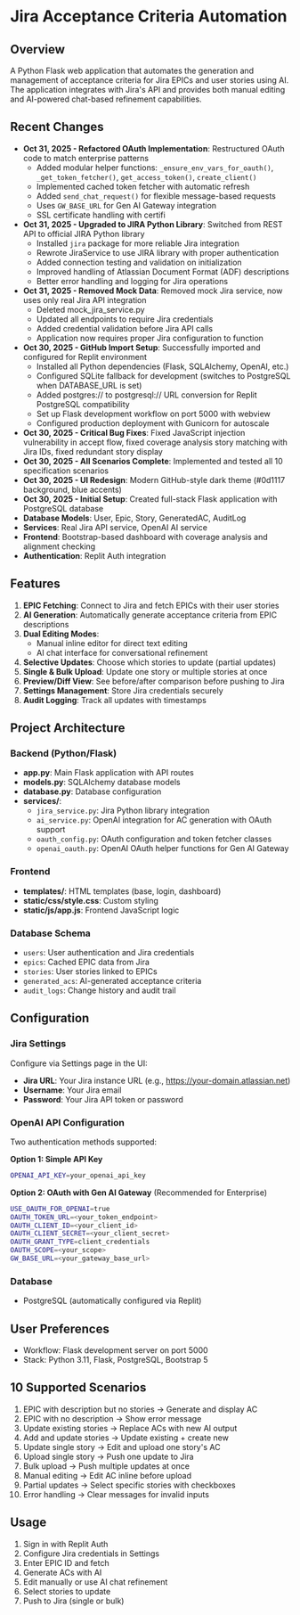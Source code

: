 # Jira Acceptance Criteria Automation

## Overview
A Python Flask web application that automates the generation and management of acceptance criteria for Jira EPICs and user stories using AI. The application integrates with Jira's API and provides both manual editing and AI-powered chat-based refinement capabilities.

## Recent Changes
- **Oct 31, 2025 - Refactored OAuth Implementation**: Restructured OAuth code to match enterprise patterns
  - Added modular helper functions: `_ensure_env_vars_for_oauth()`, `_get_token_fetcher()`, `get_access_token()`, `create_client()`
  - Implemented cached token fetcher with automatic refresh
  - Added `send_chat_request()` for flexible message-based requests
  - Uses `GW_BASE_URL` for Gen AI Gateway integration
  - SSL certificate handling with certifi
- **Oct 31, 2025 - Upgraded to JIRA Python Library**: Switched from REST API to official JIRA Python library
  - Installed `jira` package for more reliable Jira integration
  - Rewrote JiraService to use JIRA library with proper authentication
  - Added connection testing and validation on initialization
  - Improved handling of Atlassian Document Format (ADF) descriptions
  - Better error handling and logging for Jira operations
- **Oct 31, 2025 - Removed Mock Data**: Removed mock Jira service, now uses only real Jira API integration
  - Deleted mock_jira_service.py
  - Updated all endpoints to require Jira credentials
  - Added credential validation before Jira API calls
  - Application now requires proper Jira configuration to function
- **Oct 30, 2025 - GitHub Import Setup**: Successfully imported and configured for Replit environment
  - Installed all Python dependencies (Flask, SQLAlchemy, OpenAI, etc.)
  - Configured SQLite fallback for development (switches to PostgreSQL when DATABASE_URL is set)
  - Added postgres:// to postgresql:// URL conversion for Replit PostgreSQL compatibility
  - Set up Flask development workflow on port 5000 with webview
  - Configured production deployment with Gunicorn for autoscale
- **Oct 30, 2025 - Critical Bug Fixes**: Fixed JavaScript injection vulnerability in accept flow, fixed coverage analysis story matching with Jira IDs, fixed redundant story display
- **Oct 30, 2025 - All Scenarios Complete**: Implemented and tested all 10 specification scenarios
- **Oct 30, 2025 - UI Redesign**: Modern GitHub-style dark theme (#0d1117 background, blue accents)
- **Oct 30, 2025 - Initial Setup**: Created full-stack Flask application with PostgreSQL database
- **Database Models**: User, Epic, Story, GeneratedAC, AuditLog
- **Services**: Real Jira API service, OpenAI AI service
- **Frontend**: Bootstrap-based dashboard with coverage analysis and alignment checking
- **Authentication**: Replit Auth integration

## Features
1. **EPIC Fetching**: Connect to Jira and fetch EPICs with their user stories
2. **AI Generation**: Automatically generate acceptance criteria from EPIC descriptions
3. **Dual Editing Modes**:
   - Manual inline editor for direct text editing
   - AI chat interface for conversational refinement
4. **Selective Updates**: Choose which stories to update (partial updates)
5. **Single & Bulk Upload**: Update one story or multiple stories at once
6. **Preview/Diff View**: See before/after comparison before pushing to Jira
7. **Settings Management**: Store Jira credentials securely
8. **Audit Logging**: Track all updates with timestamps

## Project Architecture

### Backend (Python/Flask)
- **app.py**: Main Flask application with API routes
- **models.py**: SQLAlchemy database models
- **database.py**: Database configuration
- **services/**:
  - `jira_service.py`: Jira Python library integration
  - `ai_service.py`: OpenAI integration for AC generation with OAuth support
  - `oauth_config.py`: OAuth configuration and token fetcher classes
  - `openai_oauth.py`: OpenAI OAuth helper functions for Gen AI Gateway

### Frontend
- **templates/**: HTML templates (base, login, dashboard)
- **static/css/style.css**: Custom styling
- **static/js/app.js**: Frontend JavaScript logic

### Database Schema
- `users`: User authentication and Jira credentials
- `epics`: Cached EPIC data from Jira
- `stories`: User stories linked to EPICs
- `generated_acs`: AI-generated acceptance criteria
- `audit_logs`: Change history and audit trail

## Configuration

### Jira Settings
Configure via Settings page in the UI:
- **Jira URL**: Your Jira instance URL (e.g., https://your-domain.atlassian.net)
- **Username**: Your Jira email
- **Password**: Your Jira API token or password

### OpenAI API Configuration
Two authentication methods supported:

**Option 1: Simple API Key**
```bash
OPENAI_API_KEY=your_openai_api_key
```

**Option 2: OAuth with Gen AI Gateway** (Recommended for Enterprise)
```bash
USE_OAUTH_FOR_OPENAI=true
OAUTH_TOKEN_URL=<your_token_endpoint>
OAUTH_CLIENT_ID=<your_client_id>
OAUTH_CLIENT_SECRET=<your_client_secret>
OAUTH_GRANT_TYPE=client_credentials
OAUTH_SCOPE=<your_scope>
GW_BASE_URL=<your_gateway_base_url>
```

### Database
- PostgreSQL (automatically configured via Replit)

## User Preferences
- Workflow: Flask development server on port 5000
- Stack: Python 3.11, Flask, PostgreSQL, Bootstrap 5

## 10 Supported Scenarios
1. EPIC with description but no stories → Generate and display AC
2. EPIC with no description → Show error message
3. Update existing stories → Replace ACs with new AI output
4. Add and update stories → Update existing + create new
5. Update single story → Edit and upload one story's AC
6. Upload single story → Push one update to Jira
7. Bulk upload → Push multiple updates at once
8. Manual editing → Edit AC inline before upload
9. Partial updates → Select specific stories with checkboxes
10. Error handling → Clear messages for invalid inputs

## Usage
1. Sign in with Replit Auth
2. Configure Jira credentials in Settings
3. Enter EPIC ID and fetch
4. Generate ACs with AI
5. Edit manually or use AI chat refinement
6. Select stories to update
7. Push to Jira (single or bulk)

